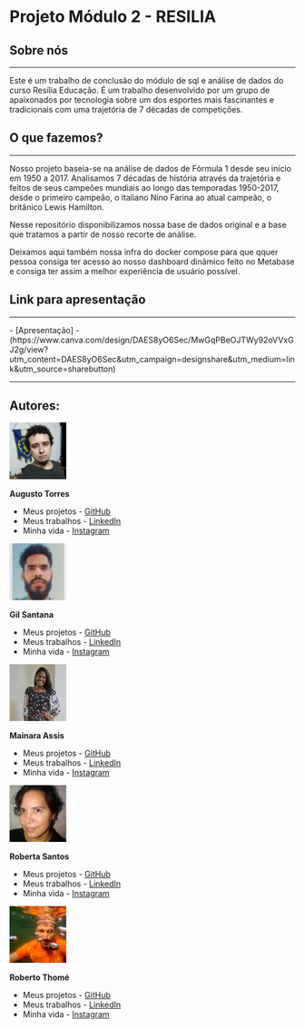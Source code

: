 # Projeto Módulo 2 - RESILIA 
## Sobre nós
  <hr>
  
Este é um trabalho de conclusão do módulo de sql e análise de dados do curso Resília Educação.
É um trabalho desenvolvido por um grupo de apaixonados por tecnologia sobre um dos esportes mais fascinantes e tradicionais com uma trajetória de 7 décadas de competições.
 

## O que fazemos?
<hr

Nosso projeto baseia-se na análise de dados de Fórmula 1 desde seu início em 1950 a 2017. 
Analisamos 7 décadas de história através da trajetória e feitos de seus campeões mundiais ao longo das temporadas 1950-2017, desde o primeiro campeão, o italiano Nino Farina ao atual campeão, o britânico Lewis Hamilton.

Nesse repositório disponibilizamos nossa base de dados original e a base que tratamos a partir de nosso recorte de análise.

Deixamos aqui também nossa infra do docker compose para que qquer pessoa consiga ter acesso ao nosso dashboard dinâmico feito no Metabase e consiga ter assim a melhor experiência de usuário possível.


## Link para apresentação
<hr>
- [Apresentação] - (https://www.canva.com/design/DAES8yO6Sec/MwGqPBeOJTWy92oVVxGJ2g/view?utm_content=DAES8yO6Sec&utm_campaign=designshare&utm_medium=link&utm_source=sharebutton)

<hr>

## **Autores:**
  
  <img src="./img/img_readme/augusto.jpg" width="100" height="100">
  
**Augusto Torres**
  
  - Meus projetos - [GitHub](https://github.com/Daos7623)
  - Meus trabalhos - [LinkedIn](https://www.linkedin.com/in/augustoftorres/)
  - Minha vida - [Instagram](https://www.instagram.com/)

  
<img src="./img/img_readme/gil.jpg" width="100" height="100">

**Gil Santana**
- Meus projetos - [GitHub](https://github.com/)
- Meus trabalhos - [LinkedIn](https://www.linkedin.com/in/)
- Minha vida - [Instagram](https://www.instagram.com/)

<img src="./img/img_readme/mainara.jpg" width="100" height="100">

**Mainara Assis**
- Meus projetos - [GitHub](https://github.com/mainara07)
- Meus trabalhos - [LinkedIn](https://www.linkedin.com/in/mainara-assis-5800a38a/)
- Minha vida - [Instagram](https://www.instagram.com/_mainara)

<img src="./img/img_readme/roberta.jpg" width="100" height="100">

**Roberta Santos**
- Meus projetos - [GitHub](https://github.com/LaDespistada1981)
- Meus trabalhos - [LinkedIn](https://www.linkedin.com/in/santosroberta)
- Minha vida - [Instagram](https://www.instagram.com/ladespistada/)

<img src="./img/img_readme/thome.jpg" width="100" height="100">

**Roberto Thomé**
- Meus projetos - [GitHub](https://github.com/ThomeDvlp)
- Meus trabalhos - [LinkedIn](https://www.linkedin.com/in/roberto-thome-58577b55/)
- Minha vida - [Instagram](https://www.instagram.com/bethome78//)

